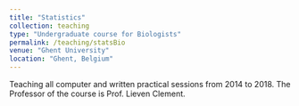 ```yaml
---
title: "Statistics"
collection: teaching
type: "Undergraduate course for Biologists"
permalink: /teaching/statsBio
venue: "Ghent University"
location: "Ghent, Belgium"
---
```


Teaching all computer and written practical sessions from 2014 to 2018. The Professor of the course is Prof. Lieven Clement.
